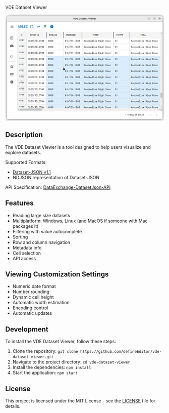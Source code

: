 VDE Dataset Viewer

![VDE Dataset Viewer](./assets/datasetView.png)

## Description
The VDE Dataset Viewer is a tool designed to help users visualize and explore datasets.

Supported Formats:
* [Dataset-JSON v1.1](https://github.com/cdisc-org/DataExchange-DatasetJson)
* NDJSON representation of Dataset-JSON

API Specification: [DataExchange-DatasetJson-API](https://github.com/cdisc-org/DataExchange-DatasetJson-API)

## Features
* Reading large size datasets
* Multiplatform: Windows, Linux (and MacOS if someone with Mac packages it)
* Filtering with value autocomplete
* Sorting
* Row and column navigation
* Metadata info
* Cell selection
* API access

## Viewing Customization Settings
* Numeric date format
* Number rounding
* Dynamic cell height
* Automatic width estimation
* Encoding control
* Automatic updates

## Development
To install the VDE Dataset Viewer, follow these steps:
1. Clone the repository: `git clone https://github.com/defineEditor/vde-dataset-viewer.git`
2. Navigate to the project directory: `cd vde-dataset-viewer`
3. Install the dependencies: `npm install`
4. Start the application: `npm start`

## License
This project is licensed under the MIT License - see the [LICENSE](LICENSE) file for details.
